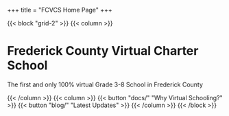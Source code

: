 +++
title = "FCVCS Home Page"
+++

{{< block "grid-2" >}}
{{< column >}}

# Frederick County Virtual Charter School
The first and only 100% virtual Grade 3-8 School in Frederick County

{{< /column >}}
{{< column >}}
{{< button "docs/" "Why Virtual Schooling?" >}}
{{< button "blog/" "Latest Updates" >}}
{{< /column >}}
{{< /block >}}
